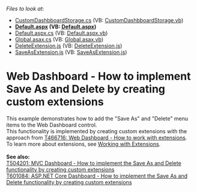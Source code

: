 <!-- default file list -->
*Files to look at*:

* [CustomDashbboardStorage.cs](./CS/WebApplication18/CustomDashbboardStorage.cs) (VB: [CustomDashbboardStorage.vb](./VB/WebApplication18/CustomDashbboardStorage.vb))
* **[Default.aspx](./CS/WebApplication18/Default.aspx) (VB: [Default.aspx](./VB/WebApplication18/Default.aspx))**
* [Default.aspx.cs](./CS/WebApplication18/Default.aspx.cs) (VB: [Default.aspx.vb](./VB/WebApplication18/Default.aspx.vb))
* [Global.asax.cs](./CS/WebApplication18/Global.asax.cs) (VB: [Global.asax.vb](./VB/WebApplication18/Global.asax.vb))
* [DeleteExtension.js](./CS/WebApplication18/Scripts/DeleteExtension.js) (VB: [DeleteExtension.js](./VB/WebApplication18/Scripts/DeleteExtension.js))
* [SaveAsExtension.js](./CS/WebApplication18/Scripts/SaveAsExtension.js) (VB: [SaveAsExtension.js](./VB/WebApplication18/Scripts/SaveAsExtension.js))
<!-- default file list end -->
# Web Dashboard - How to implement Save As and Delete by creating custom extensions


This example demonstrates how to add the "Save As" and "Delete" menu items to the Web Dashboard control.<br>This functionality is implemented by creating custom extensions with the approach from <a href="https://www.devexpress.com/Support/Center/p/T466716">T466716: Web Dashboard - How to work with extensions</a>.<br>To learn more about extensions, see <a href="https://documentation.devexpress.com/#Dashboard/CustomDocument117543">Working with Extensions</a>.<br><br><strong>See also:</strong><br><a href="https://www.devexpress.com/Support/Center/p/T504201">T504201: MVC Dashboard - How to implement the Save As and Delete functionality by creating custom extensions</a><br><a href="https://www.devexpress.com/Support/Center/p/T601084">T601084: ASP.NET Core Dashboard - How to implement the Save As and Delete functionality by creating custom extensions</a>

<br/>


